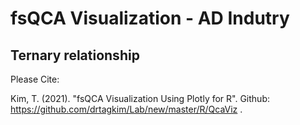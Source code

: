 # fsQCA Visualization - AD Indutry
## Ternary relationship

Please Cite:

Kim, T. (2021). "fsQCA Visualization Using Plotly for R". Github: https://github.com/drtagkim/Lab/new/master/R/QcaViz .
